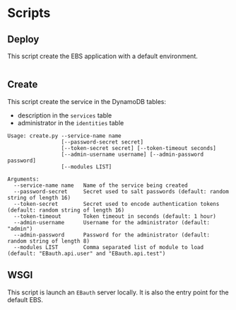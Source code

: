 Scripts
=======

## Deploy

This script create the EBS application with a default environment.

```

```

## Create

This script create the service in the DynamoDB tables:
 * description in the `services` table
 * administrator in the `identities` table

```
Usage: create.py --service-name name
                 [--password-secret secret]
                 [--token-secret secret] [--token-timeout seconds]
                 [--admin-username username] [--admin-password password]
                 [--modules LIST]

Arguments:
  --service-name name   Name of the service being created
  --password-secret     Secret used to salt passwords (default: random string of length 16)
  --token-secret        Secret used to encode authentication tokens (default: random string of length 16)
  --token-timeout       Token timeout in seconds (default: 1 hour)
  --admin-username      Username for the administrator (default: "admin")
  --admin-password      Password for the administrator (default: random string of length 8)
  --modules LIST        Comma separated list of module to load (default: "EBauth.api.user" and "EBauth.api.test")
```

## WSGI

This script is launch an `EBauth` server locally. It is also the entry point for the default EBS.

```

```


